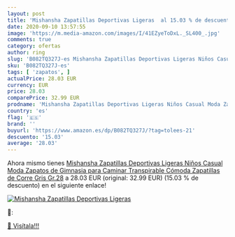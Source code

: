 ```yaml
---
layout: post
title: 'Mishansha Zapatillas Deportivas Ligeras  al 15.03 % de descuento'
date: 2020-09-10 13:57:55
image: 'https://m.media-amazon.com/images/I/41EZyeToDxL._SL400_.jpg'
comments: true
category: ofertas
author: ring
slug: 'B082TQ327J-es Mishansha Zapatillas Deportivas Ligeras Niños Casual Moda...'
sku: 'B082TQ327J-es'
tags: [ 'zapatos', ]
actualPrice: 28.03 EUR
currency: EUR
price: 28.03
comparePrice: 32.99 EUR
prodname: 'Mishansha Zapatillas Deportivas Ligeras Niños Casual Moda Zapatos de Gimnasia para Caminar Transpirable Cómoda Zapatillas de Corre Gris Gr.28'
country: 'es'
flag: '🇪🇸'
brand: ''
buyurl: 'https://www.amazon.es/dp/B082TQ327J/?tag=tolees-21'
descuento: '15.03'
average: '28.03'
---
```


Ahora mismo tienes [Mishansha Zapatillas Deportivas Ligeras Niños Casual Moda Zapatos de Gimnasia para Caminar Transpirable Cómoda Zapatillas de Corre Gris Gr.28](https://www.amazon.es/dp/B082TQ327J/?tag=tolees-21) a 28.03 EUR (original: 32.99 EUR) (15.03 %  de descuento) en el siguiente enlace!

[![Mishansha Zapatillas Deportivas Ligeras ](https://m.media-amazon.com/images/I/41EZyeToDxL._SL400_.jpg)](https://www.amazon.es/dp/B082TQ327J/?tag=tolees-21)

🔎:


[🛒 Visítala!!!](https://www.amazon.es/dp/B082TQ327J/?tag=tolees-21)
